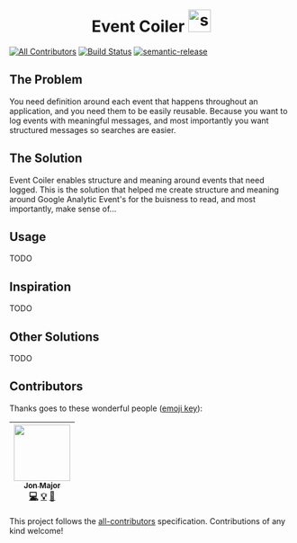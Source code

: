 <div align="center">
  <h1>
		Event Coiler  
	  <a href="https://www.emojione.com/emoji/1f40d">
	    <img height="40" width="40" alt="snake coiled" src="https://emojipedia-us.s3.dualstack.us-west-1.amazonaws.com/thumbs/240/emojione/151/snake_1f40d.png" />
	  </a>
  </h1>
</div>

[![All Contributors](https://img.shields.io/badge/all_contributors-1-orange.svg?style=flat-square)](#contributors)
[![Build Status](https://travis-ci.org/jonmajorc/event-coiler.svg?branch=master)](https://travis-ci.org/jonmajorc/event-coiler)
[![semantic-release](https://img.shields.io/badge/%20%20%F0%9F%93%A6%F0%9F%9A%80-semantic--release-e10079.svg)](https://github.com/semantic-release/semantic-release)


## The Problem
You need definition around each event that happens throughout an application, and you need them to be easily reusable. Because you want to log events with meaningful messages, and most importantly you want structured messages so searches are easier.

## The Solution
Event Coiler enables structure and meaning around events that need logged. This is the solution that helped me create structure and meaning around Google Analytic Event's for the buisness to read, and most importantly, make sense of...

## Usage
TODO
## Inspiration
TODO
## Other Solutions
TODO
## Contributors

Thanks goes to these wonderful people ([emoji key](https://github.com/kentcdodds/all-contributors#emoji-key)):

<!-- ALL-CONTRIBUTORS-LIST:START - Do not remove or modify this section -->
<!-- prettier-ignore -->
| [<img src="https://avatars1.githubusercontent.com/u/7799266?v=4" width="100px;"/><br /><sub><b>Jon Major</b></sub>](https://jonmajorc.me)<br />[💻](https://github.com/jonmajorc/event-coiler/commits?author=jonmajorc "Code") [💡](#example-jonmajorc "Examples") [📖](https://github.com/jonmajorc/event-coiler/commits?author=jonmajorc "Documentation") |
| :---: |

<!-- ALL-CONTRIBUTORS-LIST:END -->

This project follows the [all-contributors](https://github.com/kentcdodds/all-contributors) specification. Contributions of any kind welcome!